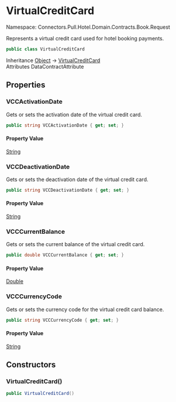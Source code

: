 # VirtualCreditCard

Namespace: Connectors.Pull.Hotel.Domain.Contracts.Book.Request

Represents a virtual credit card used for hotel booking payments.

```csharp
public class VirtualCreditCard
```

Inheritance [Object](https://docs.microsoft.com/en-us/dotnet/api/system.object) → [VirtualCreditCard](./connectors.pull.hotel.domain.contracts.book.request.virtualcreditcard)<br />
Attributes DataContractAttribute

## Properties

### **VCCActivationDate**

Gets or sets the activation date of the virtual credit card.

```csharp
public string VCCActivationDate { get; set; }
```

#### Property Value

[String](https://docs.microsoft.com/en-us/dotnet/api/system.string)<br />

### **VCCDeactivationDate**

Gets or sets the deactivation date of the virtual credit card.

```csharp
public string VCCDeactivationDate { get; set; }
```

#### Property Value

[String](https://docs.microsoft.com/en-us/dotnet/api/system.string)<br />

### **VCCCurrentBalance**

Gets or sets the current balance of the virtual credit card.

```csharp
public double VCCCurrentBalance { get; set; }
```

#### Property Value

[Double](https://docs.microsoft.com/en-us/dotnet/api/system.double)<br />

### **VCCCurrencyCode**

Gets or sets the currency code for the virtual credit card balance.

```csharp
public string VCCCurrencyCode { get; set; }
```

#### Property Value

[String](https://docs.microsoft.com/en-us/dotnet/api/system.string)<br />

## Constructors

### **VirtualCreditCard()**

```csharp
public VirtualCreditCard()
```
